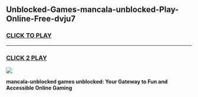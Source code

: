 
## Unblocked-Games-mancala-unblocked-Play-Online-Free-dvju7
<h3>
<a href="https://premium76.site?title=mancala-unblocked&ref=26A">CLICK TO PLAY</a></h3>
<hr>

<h3>
<a href="https://premium76.site?title=mancala-unblocked&ref=26A">CLICK 2 PLAY</a>
  
</h3>

<a href="https://premium76.site?title=mancala-unblocked&ref=26A"><img src="https://clearcache.store/games.png"></a>


**mancala-unblocked games unblocked: Your Gateway to Fun and Accessible Online Gaming**
